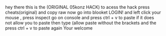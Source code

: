hey there this is the (ORIGINAL 05konz HACK) to acess the hack press cheats(original) and copy raw
now go into blooket LOGIN! and left click your mouse , press inspect go on console and press ctrl + v to paste 
if it does not allow you to paste then type (allow paste without the brackets and the press ctrl + v to paste again
Your welcome
